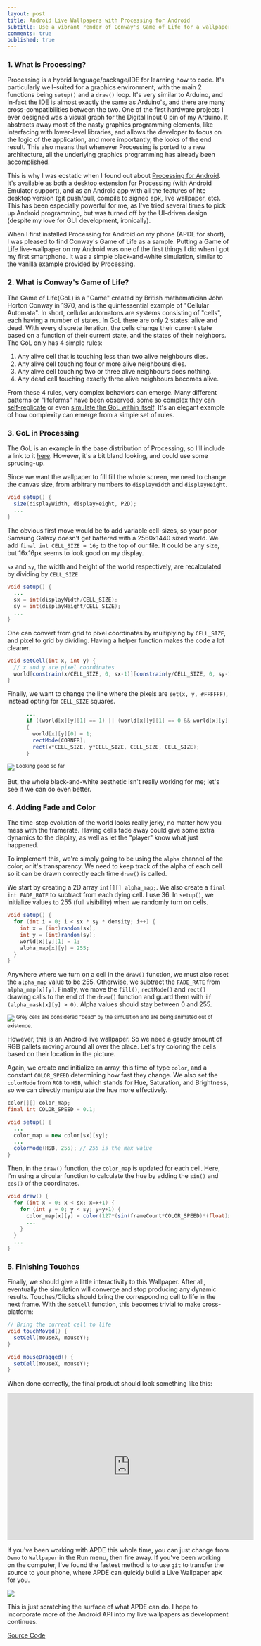 ```yaml
---
layout: post
title: Android Live Wallpapers with Processing for Android
subtitle: Use a vibrant render of Conway's Game of Life for a wallpaper!
comments: true
published: true
---
```


### 1. What is Processing?

Processing is a hybrid language/package/IDE for learning how to code. It's particularly well-suited for a graphics environment, with the main 2 functions being `setup()` and a `draw()` loop. It's very similar to Arduino, and in-fact the IDE is almost exactly the same as Arduino's, and there are many cross-compatibilities between the two. One of the first hardware projects I ever designed was a visual graph for the Digital Input 0 pin of my Arduino. It abstracts away most of the nasty graphics programming elements, like interfacing with lower-level libraries, and allows the developer to focus on the logic of the application, and more importantly, the looks of the end result. This also means that whenever Processing is ported to a new architecture, all the underlying graphics programming has already been accomplished.

This is why I was ecstatic when I found out about [Processing for Android](https://android.processing.org/). It's available as both a desktop extension for Processing (with Android Emulator support), and as an Android app with all the features of hte desktop version (git push/pull, compile to signed apk, live wallpaper, etc).  This has been especially powerful for me, as I've tried several times to pick up Android programming, but was turned off by the UI-driven design (despite my love for GUI development, ironically). 

When I first installed Processing for Android on my phone (APDE for short), I was pleased to find Conway's Game of Life as a sample. Putting a Game of Life live-wallpaper on my Android was one of the first things I did when I got my first smartphone. It was a simple black-and-white simulation, similar to the vanilla example provided by Processing. 

### 2. What is Conway's Game of Life?

The Game of Life(GoL) is a "Game" created by  British mathematician John Horton Conway in 1970, and is the quintessential example of "Cellular Automata". In short, cellular automatons are systems consisting of "cells", each having a number of states. In GoL there are only 2 states: alive and dead. With every discrete iteration, the cells change their current state based on a function of their current state, and the states of their neighbors. The GoL only has 4 simple rules:

<ol>
    <li> Any alive cell that is touching less than two alive neighbours dies. </li>
    <li> Any alive cell touching four or more alive neighbours dies. </li>
    <li> Any alive cell touching two or three alive neighbours does nothing. </li>
    <li> Any dead cell touching exactly three alive neighbours becomes alive. </li>
</ol>

From these 4 rules, very complex behaviors can emerge. Many different patterns or "lifeforms" have been observed, some so complex they can [self-replicate](https://en.wikipedia.org/wiki/Conway%27s_Game_of_Life#Self-replication) or even [simulate the GoL within itself](https://www.youtube.com/watch?v=xP5-iIeKXE8). It's an elegant example of how complexity can emerge from a simple set of rules.

### 3. GoL in Processing

The GoL is an example in the base distribution of Processing, so I'll include a link to it [here](https://github.com/processing/processing-android/blob/master/mode/examples/Topics/Cellular%20Automata/Conway/Conway.pde). However, it's a bit bland looking, and could use some sprucing-up. 

Since we want the wallpaper to fill fill the whole screen, we need to change the canvas size, from arbitrary numbers to `displayWidth` and `displayHeight`.

```java
void setup() {
  size(displayWidth, displayHeight, P2D);
  ...
}
```

The obvious first move would be to add variable cell-sizes, so your poor Samsung Galaxy doesn't get battered with a 2560x1440 sized world. We add `final int CELL_SIZE = 16;` to the top of our file. It could be any size, but 16x16px seems to look good on my display. 

`sx` and `sy`, the width and height of the world respectively, are recalculated by dividing by `CELL_SIZE`

```java
void setup() {
  ...
  sx = int(displayWidth/CELL_SIZE);
  sy = int(displayHeight/CELL_SIZE);
  ...
}
```

One can convert from grid to pixel coordinates by multiplying by `CELL_SIZE`, and pixel to grid by dividing. Having a helper function makes the code a lot cleaner.

```java
void setCell(int x, int y) {
  // x and y are pixel coordinates
  world[constrain(x/CELL_SIZE, 0, sx-1)][constrain(y/CELL_SIZE, 0, sy-1)][1] = 1;
}
```

Finally, we want to change the line where the pixels are `set(x, y, #FFFFFF)`, instead opting for `CELL_SIZE` squares. 

```java
      ...
      if ((world[x][y][1] == 1) || (world[x][y][1] == 0 && world[x][y][0] == 1)) 
      { 
        world[x][y][0] = 1; 
        rectMode(CORNER);
        rect(x*CELL_SIZE, y*CELL_SIZE, CELL_SIZE, CELL_SIZE); 
      } 
```

![](../images/game-of-life/cell_size.png)
<sup>Looking good so far</sup>

But, the whole black-and-white aesthetic isn't really working for me; let's see if we can do even better.


### 4. Adding Fade and Color

The time-step evolution of the world looks really jerky, no matter how you mess with the framerate. Having cells fade away could give some extra dynamics to the display, as well as let the "player" know what just happened. 

To implement this, we're simply going to be using the `alpha` channel of the color, or it's transparency. We need to keep track of the alpha of each cell so it can be drawn correctly each time `draw()` is called.  

We start by creating a 2D array `int[][] alpha_map;`. We also create a `final int FADE_RATE` to subtract from each dying cell. I use 36. In `setup()`, we initialize values to 255 (full visibility) when we randomly turn on cells.

```java
void setup() {
  for (int i = 0; i < sx * sy * density; i++) { 
    int x = (int)random(sx);
    int y = (int)random(sy);
    world[x][y][1] = 1;
    alpha_map[x][y] = 255;
  } 
}
```

Anywhere where we turn on a cell in the `draw()` function, we must also reset the `alpha_map` value to be 255. Otherwise, we subtract the `FADE_RATE` from `alpha_map[x][y]`. Finally, we move the `fill()`, `rectMode()` and `rect()` drawing calls to the end of the `draw()` function and guard them with `if (alpha_mask[x][y] > 0)`. Alpha values should stay between 0 and 255. 

![](../images/game-of-life/fade.png)
<sup>Grey cells are considered "dead" by the simulation and are being animated out of existence.</sup>

However, this is an Android live wallpaper. So we need a gaudy amount of RGB pallets moving around all over the place. Let's try coloring the cells based on their location in the picture.

Again, we create and initialize an array, this time of type `color`, and a constant `COLOR_SPEED` determining how fast they change. We also set the `colorMode` from `RGB` to `HSB`, which stands for Hue, Saturation, and Brightness, so we can directly manipulate the hue more effectively. 

```java
color[][] color_map;
final int COLOR_SPEED = 0.1;

void setup() {
  ...
  color_map = new color[sx][sy];
  ...
  colorMode(HSB, 255); // 255 is the max value 
}
```

Then, in the `draw()` function, the `color_map` is updated for each cell. Here, I'm using a circular function to calculate the hue by adding the `sin()` and `cos()` of the coordinates. 
```java
void draw() {
  for (int x = 0; x < sx; x=x+1) {
    for (int y = 0; y < sy; y=y+1) {
      color_map[x][y] = color(127*(sin(frameCount*COLOR_SPEED)*(float)x/sx)+127*(cos(frameCount*COLOR_SPEED)*(float)y/sy) + 127, 255, 255);
      ...
    }
  }  
  ...
}
```

### 5. Finishing Touches

Finally, we should give a little interactivity to this Wallpaper. After all, eventually the simulation will converge and stop producing any dynamic results. Touches/Clicks should bring the corresponding cell to life in the next frame. With the `setCell` function, this becomes trivial to make cross-platform:

```java
// Bring the current cell to life
void touchMoved() {
  setCell(mouseX, mouseY);
}

void mouseDragged() {
  setCell(mouseX, mouseY);
}
```

When done correctly, the final product should look something like this:

<div align="center">
    <iframe width="560" height="334" src="https://www.youtube.com/embed/4nCTgnbz2fM" frameborder="0" allow="accelerometer; autoplay; encrypted-media; gyroscope; picture-in-picture" allowfullscreen></iframe>
</div>

If you've been working with APDE this whole time, you can just change from `Demo` to `Wallpaper` in the Run menu, then fire away. If you've been working on the computer, I've found the fastest method is to use `git` to transfer the source to your phone, where APDE can quickly build a Live Wallpaper apk for you. 

![](https://camo.githubusercontent.com/c693c25aef8d081db0a5c5e7d80ae192303312c6/68747470733a2f2f692e696d6775722e636f6d2f4d4f42574e695a2e706e673f31)

This is just scratching the surface of what APDE can do. I hope to incorporate more of the Android API into my live wallpapers as development continues. 

[Source Code](https://github.com/samclane/GameOfLifeLiveWallpaper)